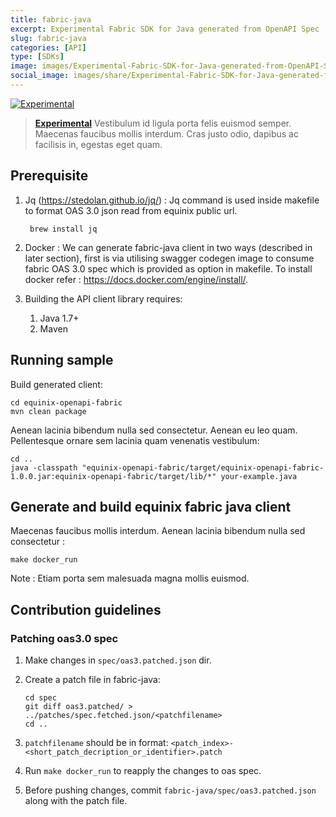 ```yaml
---
title: fabric-java
excerpt: Experimental Fabric SDK for Java generated from OpenAPI Spec
slug: fabric-java
categories: [API]
type: [SDKs]
image: images/Experimental-Fabric-SDK-for-Java-generated-from-OpenAPI-Spec.jpg
social_image: images/share/Experimental-Fabric-SDK-for-Java-generated-from-OpenAPI-Spec_share.jpg
---
```


[![Experimental](https://img.shields.io/badge/Stability-Experimental-red.svg)](https://github.com/equinix-labs/equinix-labs/blob/main/uniform-standards.md)

> **[Experimental](https://github.com/equinix-labs/equinix-labs/blob/main/experimental-statement.md)**
> Vestibulum id ligula porta felis euismod semper. Maecenas faucibus mollis interdum. Cras justo odio, dapibus ac facilisis in, egestas eget quam.

## Prerequisite

1. Jq (<https://stedolan.github.io/jq/>) : Jq command is used inside makefile to format OAS 3.0 json read from equinix public url.

   ```
    brew install jq
   ```

2. Docker : We can generate fabric-java client in two ways (described in later section), first is via utilising swagger codegen image to consume fabric OAS 3.0 spec which is provided as option in makefile. To install docker refer : <https://docs.docker.com/engine/install/>.

3. Building the API client library requires:
   1. Java 1.7+
   2. Maven

## Running sample

Build generated client:

```
cd equinix-openapi-fabric
mvn clean package
```

Aenean lacinia bibendum nulla sed consectetur. Aenean eu leo quam. Pellentesque ornare sem lacinia quam venenatis vestibulum:

```
cd ..
java -classpath "equinix-openapi-fabric/target/equinix-openapi-fabric-1.0.0.jar:equinix-openapi-fabric/target/lib/*" your-example.java
```

## Generate and build equinix fabric java client

Maecenas faucibus mollis interdum. Aenean lacinia bibendum nulla sed consectetur :

```
make docker_run
```

Note : Etiam porta sem malesuada magna mollis euismod.

## Contribution guidelines

### Patching oas3.0 spec

1. Make changes in ``spec/oas3.patched.json`` dir.
2. Create a patch file in fabric-java:

   ```
   cd spec
   git diff oas3.patched/ > ../patches/spec.fetched.json/<patchfilename>
   cd ..
   ```

3. ``patchfilename`` should be in format: ``<patch_index>-<short_patch_decription_or_identifier>.patch``
4. Run ``make docker_run`` to reapply the changes to oas spec.
5. Before pushing changes, commit ``fabric-java/spec/oas3.patched.json`` along with the patch file.
